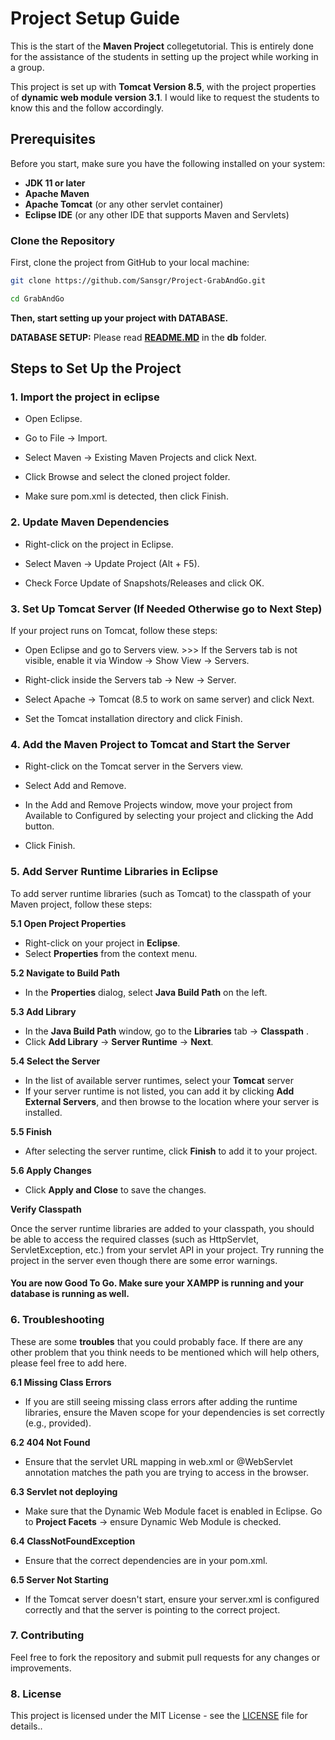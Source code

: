 # Project Setup Guide

This is the start of the **Maven Project** collegetutorial. This is entirely done for the assistance of the students in setting up the project while working in a group.

This project is set up with **Tomcat Version 8.5**, with the project properties of **dynamic web module version 3.1**. I would like to request the students to know this and the follow accordingly. 

## Prerequisites
Before you start, make sure you have the following installed on your system:
- **JDK 11 or later**
- **Apache Maven**
- **Apache Tomcat** (or any other servlet container)
- **Eclipse IDE** (or any other IDE that supports Maven and Servlets)

### Clone the Repository

First, clone the project from GitHub to your local machine:

```bash
git clone https://github.com/Sansgr/Project-GrabAndGo.git

cd GrabAndGo
```

**Then, start setting up your project with **DATABASE**.**

**DATABASE SETUP:** Please read [**README.MD**](./src/main/webapp/db/README.md) in the **db** folder. 

## Steps to Set Up the Project

### 1. Import the project in eclipse

- Open Eclipse.

- Go to File → Import.

- Select Maven → Existing Maven Projects and click Next.

- Click Browse and select the cloned project folder.

- Make sure pom.xml is detected, then click Finish.

### 2. Update Maven Dependencies

- Right-click on the project in Eclipse.

- Select Maven → Update Project (Alt + F5).

- Check Force Update of Snapshots/Releases and click OK.

### 3. Set Up Tomcat Server (If Needed Otherwise go to Next Step)

If your project runs on Tomcat, follow these steps:

- Open Eclipse and go to Servers view. >>> If the Servers tab is not visible, enable it via Window → Show View → Servers.

- Right-click inside the Servers tab → New → Server.

- Select Apache → Tomcat (8.5 to work on same server) and click Next.

- Set the Tomcat installation directory and click Finish.

### 4. Add the Maven Project to Tomcat and Start the Server

- Right-click on the Tomcat server in the Servers view.

- Select Add and Remove.

- In the Add and Remove Projects window, move your project from Available to Configured by selecting your project and clicking the Add button.

- Click Finish.

### 5. Add Server Runtime Libraries in Eclipse

To add server runtime libraries (such as Tomcat) to the classpath of your Maven project, follow these steps:

**5.1 Open Project Properties**
- Right-click on your project in **Eclipse**.
- Select **Properties** from the context menu.

**5.2 Navigate to Build Path**
- In the **Properties** dialog, select **Java Build Path** on the left.

**5.3 Add Library**
- In the **Java Build Path** window, go to the **Libraries** tab -> **Classpath** .
- Click **Add Library** → **Server Runtime** → **Next**.

**5.4 Select the Server**
- In the list of available server runtimes, select your **Tomcat** server
- If your server runtime is not listed, you can add it by clicking **Add External Servers**, and then browse to the location where your server is installed.

**5.5 Finish**
- After selecting the server runtime, click **Finish** to add it to your project.

**5.6 Apply Changes**
- Click **Apply and Close** to save the changes.

**Verify Classpath**

Once the server runtime libraries are added to your classpath, you should be able to access the required classes (such as HttpServlet, ServletException, etc.) from your servlet API in your project. Try running the project in the server even though there are some error warnings.

#### You are now Good To Go. Make sure your XAMPP is running and your database is running as well.

### 6. Troubleshooting

These are some **troubles** that you could probably face. If there are any other problem that you think needs to be mentioned which will help others, please feel free to add here.

**6.1 Missing Class Errors**
- If you are still seeing missing class errors after adding the runtime libraries, ensure the Maven scope for your dependencies is set correctly (e.g., provided).

**6.2 404 Not Found**
- Ensure that the servlet URL mapping in web.xml or @WebServlet annotation matches the path you are trying to access in the browser.

**6.3 Servlet not deploying**
- Make sure that the Dynamic Web Module facet is enabled in Eclipse. Go to **Project Facets** → ensure Dynamic Web Module is checked.

**6.4 ClassNotFoundException**
- Ensure that the correct dependencies are in your pom.xml.

**6.5 Server Not Starting**
- If the Tomcat server doesn't start, ensure your server.xml is configured correctly and that the server is pointing to the correct project.

### 7. Contributing
Feel free to fork the repository and submit pull requests for any changes or improvements.

### 8. License
This project is licensed under the MIT License - see the [LICENSE](./LICENSE) file for details..
